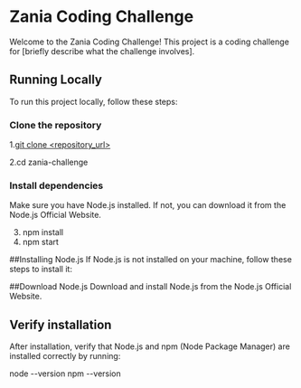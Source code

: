 # Zania Coding Challenge

Welcome to the Zania Coding Challenge! This project is a coding challenge for [briefly describe what the challenge involves].

## Running Locally

To run this project locally, follow these steps:

### Clone the repository

1.[git clone <repository_url>](https://github.com/saksham695/zania.git)

2.cd zania-challenge

### Install dependencies
Make sure you have Node.js installed. If not, you can download it from the Node.js Official Website.

3. npm install
4. npm start


##Installing Node.js
If Node.js is not installed on your machine, follow these steps to install it:

##Download Node.js
Download and install Node.js from the Node.js Official Website.

## Verify installation
After installation, verify that Node.js and npm (Node Package Manager) are installed correctly by running:

node --version
npm --version
